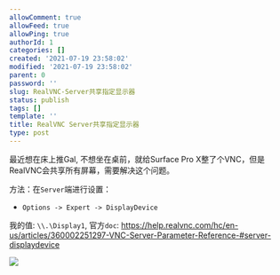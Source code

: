 ```yaml
---
allowComment: true
allowFeed: true
allowPing: true
authorId: 1
categories: []
created: '2021-07-19 23:58:02'
modified: '2021-07-19 23:58:02'
parent: 0
password: ''
slug: RealVNC-Server共享指定显示器
status: publish
tags: []
template: ''
title: RealVNC Server共享指定显示器
type: post
---
```

最近想在床上推Gal, 不想坐在桌前，就给Surface Pro X整了个VNC，但是RealVNC会共享所有屏幕，需要解决这个问题。

方法：在`Server`端进行设置：
- `Options -> Expert -> DisplayDevice`

我的值: `\\.\Display1`, 官方`doc`: https://help.realvnc.com/hc/en-us/articles/360002251297-VNC-Server-Parameter-Reference-#server-displaydevice

![](https://cdn.jsdelivr.net/gh/JeffersonQin/blog-asset@latest/usr/picgo/20210720000158.png)
